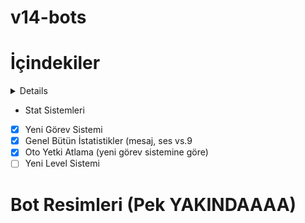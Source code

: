 # v14-bots

# İçindekiler 

<details name="Guard Sistemleri">
  
- Guard Sistemleri
- [x] Whitelist
- [x] Gelişmiş Log
- [x] Limit Sistemi
- [ ] 
</details>

- Stat Sistemleri
- [x] Yeni Görev Sistemi
- [x] Genel Bütün İstatistikler (mesaj, ses vs.9
- [x] Oto Yetki Atlama (yeni görev sistemine göre)
- [ ] Yeni Level Sistemi

# Bot Resimleri (Pek YAKINDAAAA)
